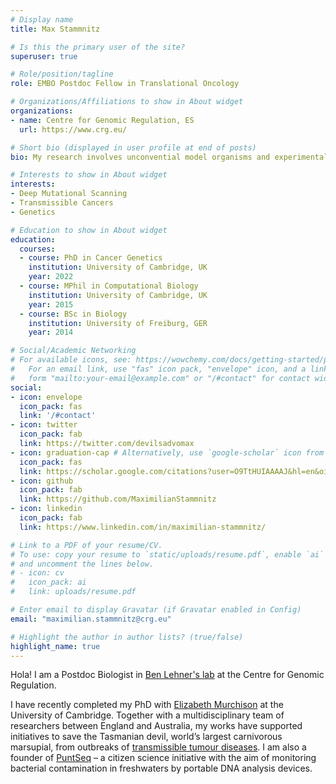 ```yaml
---
# Display name
title: Max Stammnitz

# Is this the primary user of the site?
superuser: true

# Role/position/tagline
role: EMBO Postdoc Fellow in Translational Oncology

# Organizations/Affiliations to show in About widget
organizations:
- name: Centre for Genomic Regulation, ES
  url: https://www.crg.eu/

# Short bio (displayed in user profile at end of posts)
bio: My research involves unconvential model organisms and experimental approaches to cancer research.

# Interests to show in About widget
interests:
- Deep Mutational Scanning
- Transmissible Cancers
- Genetics

# Education to show in About widget
education:
  courses:
  - course: PhD in Cancer Genetics
    institution: University of Cambridge, UK
    year: 2022
  - course: MPhil in Computational Biology
    institution: University of Cambridge, UK
    year: 2015
  - course: BSc in Biology
    institution: University of Freiburg, GER
    year: 2014

# Social/Academic Networking
# For available icons, see: https://wowchemy.com/docs/getting-started/page-builder/#icons
#   For an email link, use "fas" icon pack, "envelope" icon, and a link in the
#   form "mailto:your-email@example.com" or "/#contact" for contact widget.
social:
- icon: envelope
  icon_pack: fas
  link: '/#contact'
- icon: twitter
  icon_pack: fab
  link: https://twitter.com/devilsadvomax
- icon: graduation-cap # Alternatively, use `google-scholar` icon from `ai` icon pack
  icon_pack: fas
  link: https://scholar.google.com/citations?user=O9TtHUIAAAAJ&hl=en&oi=ao
- icon: github
  icon_pack: fab
  link: https://github.com/MaximilianStammnitz
- icon: linkedin
  icon_pack: fab
  link: https://www.linkedin.com/in/maximilian-stammnitz/

# Link to a PDF of your resume/CV.
# To use: copy your resume to `static/uploads/resume.pdf`, enable `ai` icons in `params.toml`,
# and uncomment the lines below.
# - icon: cv
#   icon_pack: ai
#   link: uploads/resume.pdf

# Enter email to display Gravatar (if Gravatar enabled in Config)
email: "maximilian.stammnitz@crg.eu"

# Highlight the author in author lists? (true/false)
highlight_name: true
---
```


Hola! I am a Postdoc Biologist in [Ben Lehner's lab](https://www.crg.eu/ben_lehner) at the Centre for Genomic Regulation.

I have recently completed my PhD with [Elizabeth Murchison](https://www.tcg.vet.cam.ac.uk/) at the University of Cambridge. Together with a multidisciplinary team of researchers between England and Australia, my works have supported initiatives to save the Tasmanian devil, world’s largest carnivorous marsupial, from outbreaks of [transmissible tumour diseases](https://www.cam.ac.uk/research/news/human-anti-cancer-drugs-could-help-treat-transmissible-cancers-in-tasmanian-devils). I am also a founder of [PuntSeq](https://www.puntseq.co.uk/) – a citizen science initiative with the aim of monitoring bacterial contamination in freshwaters by portable DNA analysis devices.
